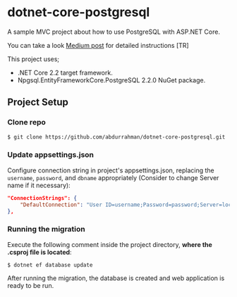 # dotnet-core-postgresql

A sample MVC project about how to use PostgreSQL with ASP.NET Core.

You can take a look [Medium post](https://medium.com/@isikabdurrahman/net-core-ile-postgresql-kullan%C4%B1m%C4%B1-7aa025ec9123) for detailed instructions [TR]

This project uses;
- .NET Core 2.2 target framework.
- Npgsql.EntityFrameworkCore.PostgreSQL 2.2.0 NuGet package.

## Project Setup

### Clone repo

```bash
$ git clone https://github.com/abdurrahman/dotnet-core-postgresql.git
``` 

### Update appsettings.json

Configure connection string in project's appsettings.json, replacing the `username`, `password`, and `dbname` appropriately (Consider to change Server name if it necessary):

```json
"ConnectionStrings": {
    "DefaultConnection": "User ID=username;Password=password;Server=localhost;Port=5432;Database=dbname;Integrated Security=true;Pooling=true;"
},
```

### Running the migration

Execute the following comment inside the project directory, **where the .csproj file is located**:

    $ dotnet ef database update

After running the migration, the database is created and web application is ready to be run.
